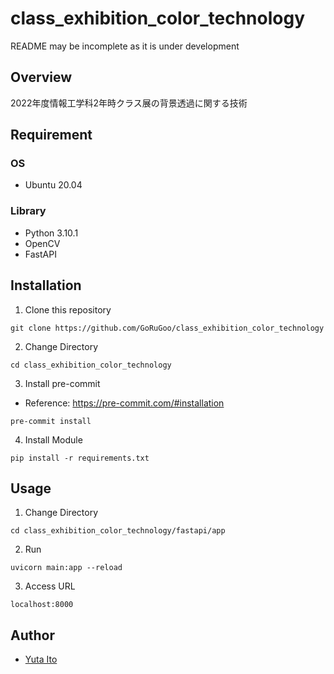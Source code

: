 # class_exhibition_color_technology 
README may be incomplete as it is under development
## Overview
2022年度情報工学科2年時クラス展の背景透過に関する技術
## Requirement
### OS
- Ubuntu 20.04 
### Library
- Python 3.10.1
- OpenCV
- FastAPI


## Installation


1. Clone this repository
```
git clone https://github.com/GoRuGoo/class_exhibition_color_technology
```
2. Change Directory
```
cd class_exhibition_color_technology
```
3. Install pre-commit
- Reference: <https://pre-commit.com/#installation>
```
pre-commit install
```
4. Install Module
```
pip install -r requirements.txt
```


## Usage
1. Change Directory
```
cd class_exhibition_color_technology/fastapi/app
```
2. Run
```
uvicorn main:app --reload
```
3. Access URL
```
localhost:8000
```

## Author
- [Yuta Ito](https://github.com/GoRuGoo)
